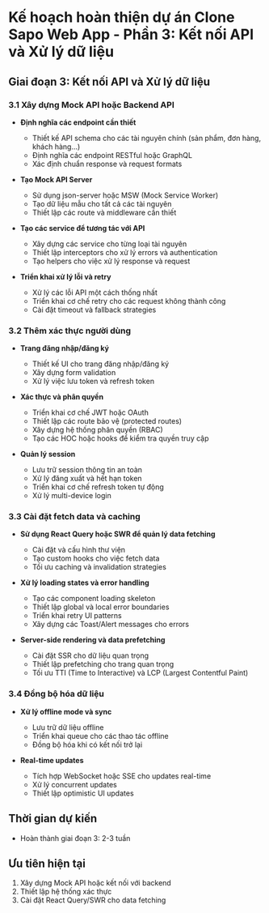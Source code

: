 # Kế hoạch hoàn thiện dự án Clone Sapo Web App - Phần 3: Kết nối API và Xử lý dữ liệu

## Giai đoạn 3: Kết nối API và Xử lý dữ liệu

### 3.1 Xây dựng Mock API hoặc Backend API
- **Định nghĩa các endpoint cần thiết**
  - Thiết kế API schema cho các tài nguyên chính (sản phẩm, đơn hàng, khách hàng...)
  - Định nghĩa các endpoint RESTful hoặc GraphQL
  - Xác định chuẩn response và request formats

- **Tạo Mock API Server**
  - Sử dụng json-server hoặc MSW (Mock Service Worker)
  - Tạo dữ liệu mẫu cho tất cả các tài nguyên
  - Thiết lập các route và middleware cần thiết
  
- **Tạo các service để tương tác với API**
  - Xây dựng các service cho từng loại tài nguyên
  - Thiết lập interceptors cho xử lý errors và authentication
  - Tạo helpers cho việc xử lý response và request

- **Triển khai xử lý lỗi và retry**
  - Xử lý các lỗi API một cách thống nhất
  - Triển khai cơ chế retry cho các request không thành công
  - Cài đặt timeout và fallback strategies

### 3.2 Thêm xác thực người dùng
- **Trang đăng nhập/đăng ký**
  - Thiết kế UI cho trang đăng nhập/đăng ký
  - Xây dựng form validation
  - Xử lý việc lưu token và refresh token

- **Xác thực và phân quyền**
  - Triển khai cơ chế JWT hoặc OAuth
  - Thiết lập các route bảo vệ (protected routes)
  - Xây dựng hệ thống phân quyền (RBAC)
  - Tạo các HOC hoặc hooks để kiểm tra quyền truy cập

- **Quản lý session**
  - Lưu trữ session thông tin an toàn
  - Xử lý đăng xuất và hết hạn token
  - Triển khai cơ chế refresh token tự động
  - Xử lý multi-device login

### 3.3 Cài đặt fetch data và caching
- **Sử dụng React Query hoặc SWR để quản lý data fetching**
  - Cài đặt và cấu hình thư viện
  - Tạo custom hooks cho việc fetch data
  - Tối ưu caching và invalidation strategies

- **Xử lý loading states và error handling**
  - Tạo các component loading skeleton
  - Thiết lập global và local error boundaries
  - Triển khai retry UI patterns
  - Xây dựng các Toast/Alert messages cho errors

- **Server-side rendering và data prefetching**
  - Cài đặt SSR cho dữ liệu quan trọng
  - Thiết lập prefetching cho trang quan trọng
  - Tối ưu TTI (Time to Interactive) và LCP (Largest Contentful Paint)

### 3.4 Đồng bộ hóa dữ liệu
- **Xử lý offline mode và sync**
  - Lưu trữ dữ liệu offline
  - Triển khai queue cho các thao tác offline
  - Đồng bộ hóa khi có kết nối trở lại

- **Real-time updates**
  - Tích hợp WebSocket hoặc SSE cho updates real-time
  - Xử lý concurrent updates
  - Thiết lập optimistic UI updates

## Thời gian dự kiến
- Hoàn thành giai đoạn 3: 2-3 tuần

## Ưu tiên hiện tại
1. Xây dựng Mock API hoặc kết nối với backend
2. Thiết lập hệ thống xác thực
3. Cài đặt React Query/SWR cho data fetching